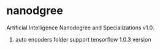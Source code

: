 # nanodgree
Artificial Intelligence Nanodegree and Specializations v1.0.

1) auto encoders folder support tensorflow 1.0.3 version